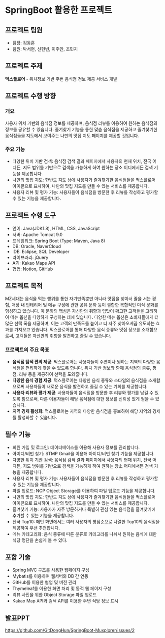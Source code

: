 # SpringBoot 활용한 프로젝트 

## 프로젝트 팀원
- 팀장: 김동훈
- 팀원: 박서현, 신현빈, 이주안, 조민지

## 프로젝트 주제
**먹스플로어** - 위치정보 기반 주변 음식점 정보 제공 서비스 개발

## 프로젝트 수행 방향

### 개요
사용자 위치 기반의 음식점 정보를 제공하며, 음식점 리뷰를 이용하여 원하는 음식점의 정보를 공유할 수 있습니다. 즐겨찾기 기능을 통한 맞춤 음식점을 제공하고 즐겨찾기한 음식점들을 지도에서 보여주는 나만의 맛집 지도 페이지를 제공할 것입니다.

### 주요 기능
- 다양한 위치 기반 검색: 음식점 검색 결과 페이지에서 사용자의 현재 위치, 전국 어디든, 지도 범위를 기반으로 검색을 가능하게 하여 원하는 장소 어디에서든 검색 기능을 제공합니다.
- 나만의 맛집 지도: 한반도 지도 상에 사용자가 즐겨찾기한 음식점들을 먹스플로어 아이콘으로 표시하여, 나만의 맛집 지도를 만들 수 있는 서비스를 제공합니다.
- 사용자 리뷰 및 평가 기능: 사용자들이 음식점을 방문한 후 리뷰를 작성하고 평가할 수 있는 기능을 제공합니다.

## 프로젝트 수행 도구
- 언어: Java(JDK1.8), HTML, CSS, JavaScript
- 서버: Apache Tomcat 9.0
- 프레임워크: Spring Boot (Type: Maven, Java 8)
- DB: Oracle, NaverCloud
- IDE: Eclipse, SQL Developer
- 라이브러리: jQuery
- API: Kakao Maps API
- 협업: Notion, GitHub

## 프로젝트 목적
MZ세대는 음식을 먹는 행위를 통한 자기만족뿐만 아니라 맛집을 찾아서 줄을 서는 경험, 매장 내 인테리어 및 메뉴 구성에 관한 공유 문화 등이 결합한 복합적인 미식 문화를 형성하고 있습니다. 이 문화의 핵심은 자신만의 취향과 입맛이 확고한 고객들을 고려하여 메뉴 옵션을 다양하게 구성하는 데에 있습니다. 다양한 메뉴 옵션은 소비자들에게 더 많은 선택 폭을 제공하며, 이는 고객의 만족도를 높이고 더 자주 찾아오게끔 유도하는 효과를 가져오고 있습니다. 먹스플로어를 통해 다양한 음식 종류와 맛집 정보를 소개함으로써, 고객들은 자신만의 취향을 발견하고 즐길 수 있습니다.

### 프로젝트의 주요 목표
- **음식점 탐색 편의 제공**: 먹스플로어는 사용자들이 주변이나 원하는 지역의 다양한 음식점을 편리하게 찾을 수 있도록 합니다. 위치 기반 정보와 함께 음식점의 종류, 평점, 리뷰 등을 제공하여 선택을 도와줍니다.
- **다양한 음식 경험 제공**: 먹스플로어는 다양한 음식 종류와 스타일의 음식점을 소개함으로써 사용자들이 새로운 음식을 발견하고 즐길 수 있는 기회를 제공합니다.
- **사용자 리뷰와 평가 제공**: 사용자들이 음식점을 방문한 후 리뷰와 평가를 남길 수 있도록 함으로써, 다른 이용자들이 해당 음식점에 대한 정보를 신뢰성 있게 얻을 수 있습니다.
- **지역 경제 활성화**: 먹스플로어는 지역의 다양한 음식점을 홍보하여 해당 지역의 경제를 활성화할 수 있습니다.

## 필수 기능
- 회원 가입 및 로그인: 데이터베이스를 이용해 사용자 정보를 관리합니다.
- 아이디/비번 찾기: STMP Gmail을 이용해 아이디/비번 찾기 기능을 제공합니다.
- 다양한 위치 기반 검색: 음식점 검색 결과 페이지에서 사용자의 현재 위치, 전국 어디든, 지도 범위를 기반으로 검색을 가능하게 하여 원하는 장소 어디에서든 검색 기능을 제공합니다.
- 사용자 리뷰 및 평가 기능: 사용자들이 음식점을 방문한 후 리뷰를 작성하고 평가할 수 있는 기능을 제공합니다.
- 파일 업로드: NCP Object Storage를 이용하여 파일 업로드 기능을 제공합니다.
- 나만의 맛집 지도: 한반도 지도 상에 사용자가 즐겨찾기한 음식점들을 먹스플로어 아이콘으로 표시하여, 나만의 맛집 지도를 만들 수 있는 서비스를 제공합니다.
- 즐겨찾기 기능: 사용자가 자주 방문하거나 특별히 관심 있는 음식점을 즐겨찾기에 추가할 수 있는 기능을 제공합니다.
- 전국 Top10: 메인 화면에서는 여러 사용자의 평점순으로 나열한 Top10의 음식점을 제공하여 우선 추천합니다.
- 메뉴 카테고리화: 음식 종류에 따른 분류로 카테고리를 나눠서 원하는 음식에 대한 식당 명단을 손쉽게 볼 수 있다.

## 포함 기술
- Spring MVC 구조를 사용한 웹페이지 구성
- Mybatis를 이용하여 웹서버와 DB 간 연동
- GitHub를 이용한 협업 및 버전 관리
- Thymeleaf를 이용한 화면 처리 및 동적 웹 페이지 구성
- 리뷰 사진을 위한 Object Storage 파일 업로드
- Kakao Map API와 검색 API를 이용한 주변 식당 정보 표시

## 발표PPT
https://github.com/GitDongHun/SpringBoot-Muxplorer/issues/2
